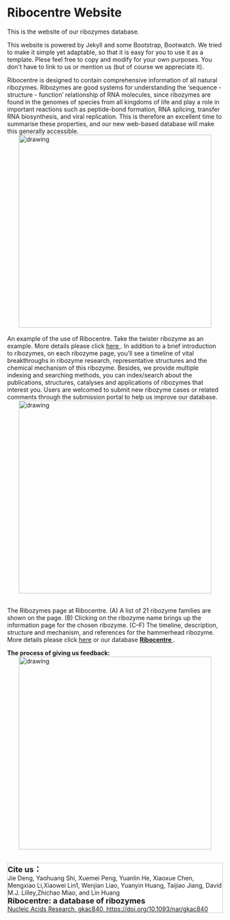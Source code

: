 # Ribocentre Website

This is the website of our ribozymes database.

This website is powered by Jekyll and some Bootstrap, Bootwatch. We tried to make it simple yet adaptable, so that it is easy for you to use it as a template. Plese feel free to copy and modify for your own purposes.  You don't have to link to us or mention us (but of course we appreciate it).

Ribocentre is designed to contain comprehensive information of all natural ribozymes. Ribozymes are good systems for understanding the ‘sequence - structure - function’ relationship of RNA molecules, since ribozymes are found in the genomes of species from all kingdoms of life and play a role in important reactions such as peptide-bond formation, RNA splicing, transfer RNA biosynthesis, and viral replication. This is therefore an excellent time to summarise these properties, and our new web-based database will make this generally accessible.
<img src="https://www.ribocentre.org/images/Figure2.png" alt="drawing" style="weight:450px; height:450px;display:block;margin:0 auto;" /><br>
An example of the use of Ribocentre. Take the twister ribozyme as an example. More details please click <a href="https://academic.oup.com/nar/advance-article/doi/10.1093/nar/gkac840/6731740" target="_blank">here </a>.
In addition to a brief introduction to ribozymes, on each ribozyme page, you’ll see a timeline of vital breakthroughs in ribozyme research, representative structures and the chemical mechanism of this ribozyme. Besides, we provide multiple indexing and searching methods, you can index/search about the publications, structures, catalyses and applications of ribozymes that interest you. Users are welcomed to submit new ribozyme cases or related comments through the submission portal to help us improve our database.
<img src="https://www.ribocentre.org/images/Figure1.png" alt="drawing" style="weight:450px; height:450px;display:block;margin:0 auto;" /><br>

The Ribozymes page at Ribocentre. (A) A list of 21 ribozyme families are shown on the page. (B) Clicking on the ribozyme name brings up the information page for the chosen ribozyme. (C–F) The timeline, description, structure and mechanism, and references for the hammerhead ribozyme.<br>More details please click <a href="https://academic.oup.com/nar/advance-article/doi/10.1093/nar/gkac840/6731740" target="_blank">here</a> or our database <a href="https://www.ribocentre.org" target="_blank"><strong>Ribocentre </strong></a>.

**The process of giving us feedback:**
<img src="https://www.ribocentre.org/images/HelpsPic/process.png" alt="drawing" style="weight:450px; height:450px;display:block;margin:0 auto;" /><br>

<div class="well" style="border: 1px solid #C9C9C9; background-color: #fff;">
<strong><font size=4>Cite us：</font></strong><br>
Jie Deng, Yaohuang Shi, Xuemei Peng, Yuanlin He, Xiaoxue Chen, Mengxiao Li,Xiaowei Lin1, Wenjian Liao, Yuanyin Huang, Taijiao Jiang, David M.J. Lilley,Zhichao Miao, and Lin Huang<br>
<strong><font size=4>Ribocentre: a database of ribozymes</font></strong><br>
<a href="https://academic.oup.com/nar/advance-article/doi/10.1093/nar/gkac840/6731740" target="_blank">Nucleic Acids Research, gkac840, https://doi.org/10.1093/nar/gkac840 </a>

</div><br>